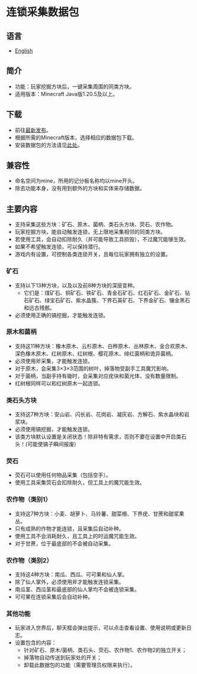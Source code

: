 # 连锁采集数据包

## 语言
* [English](README.md)

## 简介
* 功能：玩家挖掘方块后，一键采集周围的同类方块。
* 适用版本：Minecraft Java版1.20.5及以上。

## 下载
* 前往[最新发布](https://github.com/cxc81/chain-mining/releases/latest)。
* 根据所需的Minecraft版本，选择相应的数据包下载。
* 安装数据包的方法请见[此处](https://zh.minecraft.wiki/w/Tutorial:%E5%AE%89%E8%A3%85%E6%95%B0%E6%8D%AE%E5%8C%85)。

## 兼容性
* 命名空间为mine，所用的记分板名称均以mine开头。
* 除去功能本身，没有用到额外的方块和实体来存储数据。

## 主要内容
* 支持采集这些方块：矿石、原木、菌柄、类石头方块、荧石、农作物。
* 玩家挖掘方块，能自动触发连锁，无上限地采集相邻的同类方块。
* 若使用工具，会自动扣除耐久（并可能导致工具损毁），不过魔咒能够生效。
* 如果不希望触发连锁，可以保持潜行。
* 游戏内有设置，可控制各类连锁开关，且每位玩家拥有独立的设置。

### 矿石
* 支持以下13种方块，以及以及前8种方块的深层变种。
    - 它们是：煤矿石、铜矿石、铁矿石、青金石矿石、红石矿石、金矿石、钻石矿石、绿宝石矿石、紫水晶簇、下界石英矿石、下界金矿石、镶金黑石和远古残骸。
* 必须使用正确的镐挖掘，才能触发连锁。

### 原木和菌柄
* 支持这11种方块：橡木原木、云杉原木、白桦原木、丛林原木、金合欢原木、深色橡木原木、红树原木、红树根、樱花原木、绯红菌柄和诡异菌柄。
* 必须使用斧采集，才能触发连锁。
* 对于原木，会采集3×3×3范围的树叶，掉落物受副手工具魔咒影响。
* 对于菌柄，当副手持有锄时，会采集对应疣块和菌光体，没有数量限制。
* 红树根同样可以和红树原木一起连锁。

### 类石头方块
* 支持这7种方块：安山岩、闪长岩、花岗岩、凝灰岩、方解石、紫水晶块和岩浆块。
* 必须使用镐挖掘，才能触发连锁。
* 该类方块默认设置是关闭状态！除非特有需求，否则不要在设置中开启类石头！(可能使镐子瞬间报废)

### 荧石
* 荧石可以使用任何物品采集（包括空手）。
* 使用工具采集荧石会扣除耐久，但工具上的魔咒能生效。

### 农作物（类别1）
* 支持这7种方块：小麦、胡萝卜、马铃薯、甜菜根、下界疣、甘蔗和甜浆果丛。
* 只有成熟的作物才能连锁，且采集后自动补种。
* 使用工具不会消耗耐久，且工具上的时运魔咒能生效。
* 对于甘蔗，位于最底部的不会被自动采集。

### 农作物（类别2）
* 支持这4种方块：南瓜、西瓜、可可果和仙人掌。
* 除了仙人掌外，必须使用斧才能触发连锁采集。
* 南瓜茎、西瓜茎和最底部的仙人掌均不会被连锁采集。
* 可可果在连锁采集后会自动补种。

### 其他功能
* 玩家进入世界后，聊天框会弹出提示，可以点击查看设置、使用说明或更新日志。
* 设置包含的内容：
    - 针对矿石、原木/菌柄、类石头、荧石、农作物1、农作物2的独立开关；
    - 掉落物自动传送到玩家处的开关；
    - 卸载此数据包的功能（需要管理员权限来执行）。
